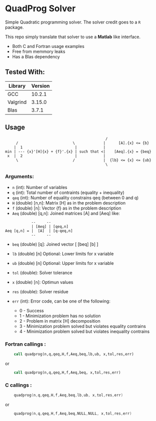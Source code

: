 # QuadProg Solver
Simple Quadratic programming solver. The solver credit goes to a `R` package.

This repo simply translate that solver to use a **Matlab** like interface.

* Both C and Fortran usage examples
* Free from memmory leaks
* Has a Blas dependency

## Tested With:
| Library  | Version  |
| -------- | -------- |
| GCC      | 10.2.1   |
| Valgrind | 3.15.0   |
| Blas     | 3.7.1    |

## Usage
```
                                              /
     /                         \             |      [A].{x} <= {b}
    |  1                        |            |
min | --- {x}'[H]{x} + {f}'.{x} | such that <|    [Aeq].{x} = {beq}
 x  |  2                        |            |
     \                         /             |  {lb} <= {x} <= {ub}
                                              \
```
### Arguments:
* `n` (int): Number of variables
* `q` (int): Total number of contraints (equality + inequality)
* `qeq` (int): Number of equality constrains qeq (between 0 and q)
* `H` (double) [n,n]: Matrix [H] as in the problem description  
* `f` (double) [n]: Vector {f} as in the problem description
* `Aeq` (double) [q,n]: Joined matrices [A] and [Aeq] like:
```
            --     --
            | [Aeq] | [qeq,n]
Aeq [q,n] = |  [A]  | [q-qeq,n]
            --     --
```
* `beq` (double) [q]: Joined vector [ [beq] [b] ]
* `lb` (double) [n] Optional: Lower limits for x variable
* `ub` (double) [n] Optional: Upper limits for x variable
* `tol` (double): Solver tolerance

* `x` (double) [n]: Optimun values
* `res` (double): Solver residue
* `err` (int): Error code, can be one of the following:
  * 0 - Success
  * 1 - Minimization problem has no solution
  * 2 - Problem in matrix [H] decomposition
  * 3 - Minimization problem solved but violates equality contrains
  * 4 - Minimization problem solved but violates inequality contrains

### Fortran callings :
```fortran
    call quadprog(n,q,qeq,H,f,Aeq,beq,lb,ub, x,tol,res,err)
```
or
```fortran
    call quadprog(n,q,qeq,H,f,Aeq,beq, x,tol,res,err)
```

### C callings :
```c
    quadprog(n,q,qeq,H,f,Aeq,beq,lb,ub, x,tol,res,err)
```
or
```c
    quadprog(n,q,qeq,H,f,Aeq,beq,NULL,NULL, x,tol,res,err)
```
